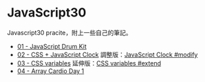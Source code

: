 # JavaScript30
 Javascript30 pracite，附上一些自己的筆記。
 
* [01 - JavaScript Drum Kit](https://alice-nor.github.io/JavaScript30/01%20-%20JavaScript%20Drum%20Kit/index.html)
* [02 - CSS + JavaScript Clock](https://alice-nor.github.io/JavaScript30/02%20-%20CSS%20+%20JavaScript%20Clock/index.html) 調整版：[JavaScript Clock #modify](https://alice-nor.github.io/JavaScript30/02%20-%20CSS%20+%20JavaScript%20Clock/modify.html)
* [03 - CSS variables](https://alice-nor.github.io/JavaScript30/03%20-%20CSS%20variables/index.html) 延伸版：[CSS variables #extend](https://alice-nor.github.io/JavaScript30/03%20-%20CSS%20variables/painting.html)
* [04 - Array Cardio Day 1](https://alice-nor.github.io/JavaScript30/04%20-%20Array%20Cardio%20Day%201/index.html)
